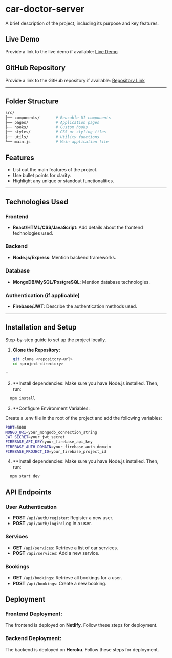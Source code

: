# car-doctor-server
A brief description of the project, including its purpose and key features.

## Live Demo

Provide a link to the live demo if available: [Live Demo](https://mohammadpur-hospital-magura.netlify.app)

## GitHub Repository

Provide a link to the GitHub repository if available: [Repository Link](https://github.com/EngrArfin/car-doctor-server)

---


## Folder Structure
```bash
src/
├── components/       # Reusable UI components
├── pages/            # Application pages
├── hooks/            # Custom hooks
├── styles/           # CSS or styling files
├── utils/            # Utility functions
└── main.js           # Main application file


```


## Features

- List out the main features of the project.
- Use bullet points for clarity.
- Highlight any unique or standout functionalities.

---

## Technologies Used

### Frontend
- **React/HTML/CSS/JavaScript**: Add details about the frontend technologies used.

### Backend
- **Node.js/Express**: Mention backend frameworks.

### Database
- **MongoDB/MySQL/PostgreSQL**: Mention database technologies.

### Authentication (if applicable)
- **Firebase/JWT**: Describe the authentication methods used.

---

## Installation and Setup

Step-by-step guide to set up the project locally.

1. **Clone the Repository:**
   ```bash
   git clone <repository-url>
   cd <project-directory>
``


2. **Install dependencies: Make sure you have Node.js installed. Then, run:

```bash
  npm install
```
3. **Configure Environment Variables:

Create a .env file in the root of the project and add the following variables:

```bash
PORT=5000
MONGO_URI=your_mongodb_connection_string
JWT_SECRET=your_jwt_secret
FIREBASE_API_KEY=your_firebase_api_key
FIREBASE_AUTH_DOMAIN=your_firebase_auth_domain
FIREBASE_PROJECT_ID=your_firebase_project_id

```

4. **Install dependencies: Make sure you have Node.js installed. Then, run:

```bash
  npm start dev
```


## API Endpoints

### User Authentication
- **POST** `/api/auth/register`: Register a new user.
- **POST** `/api/auth/login`: Log in a user.

### Services
- **GET** `/api/services`: Retrieve a list of car services.
- **POST** `/api/services`: Add a new service.

### Bookings
- **GET** `/api/bookings`: Retrieve all bookings for a user.
- **POST** `/api/bookings`: Create a new booking.


## Deployment

### Frontend Deployment:
The frontend is deployed on **Netlify**. Follow these steps for deployment.

### Backend Deployment:
The backend is deployed on **Heroku**. Follow these steps for deployment.

